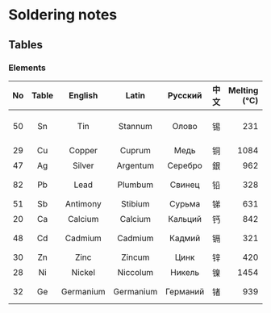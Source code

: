 # Soldering notes




## Tables


### Elements

|  No  | Table |  English  |   Latin   | Русский  | 中文 | Melting (°C) |      Toxicity      |
|:----:|:-----:|:---------:|:---------:|:--------:|:----:|-------------:|:------------------:|
|  50  |  Sn   | Tin       | Stannum   | Олово    |  锡  |      231     | LOW (fumes & dust) |
|  29  |  Cu   | Copper    | Cuprum    | Медь     |  铜  |     1084     | NO                 |
|  47  |  Ag   | Silver    | Argentum  | Серебро  |  銀  |      962     | LOW                |
|  82  |  Pb   | Lead      | Plumbum   | Свинец   |  铅  |      328     | VERY HIGH          |
|  51  |  Sb   | Antimony  | Stibium   | Сурьма   |  锑  |      631     | HIGH               |
|  20  |  Ca   | Calcium   | Calcium   | Кальций  |  钙  |      842     | NO                 |
|  48  |  Cd   | Cadmium   | Cadmium   | Кадмий   |  镉  |      321     | VERY HIGH          |
|  30  |  Zn   | Zinc      | Zincum    | Цинк     |  锌  |      420     | LOW                |
|  28  |  Ni   | Nickel    | Niccolum  | Никель   |  镍  |     1454     | HIGH               |
|  32  |  Ge   | Germanium | Germаnium | Германий |  锗  |      939     | VERY LOW           |


